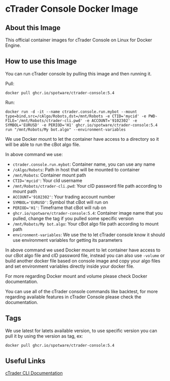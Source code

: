 # cTrader Console Docker Image

## About this Image

This official container images for cTrader Console on Linux for Docker Engine.

## How to use this Image

You can run cTrader console by pulling this image and then running it.

Pull:

```
docker pull ghcr.io/spotware/ctrader-console:5.4
```

Run:

```
docker run -d -it --name ctrader.console.run.mybot --mount type=bind,src=/cAlgo/Robots,dst=/mnt/Robots -e CTID='mycid' -e PWD-FILE='/mnt/Robots/ctrader-cli.pwd' -e ACCOUNT='9102302' -e SYMBOL='EURUSD' -e PERIOD='H1' ghcr.io/spotware/ctrader-console:5.4 run "/mnt/Robots/My bot.algo" --environment-variables
```

We use Docker mount to let the container have access to a directory so it will be able to run the cBot algo file.

In above command we use:

* `ctrader.console.run.mybot`: Container name, you can use any name
* `/cAlgo/Robots`: Path in host that will be mounted to container
* `/mnt/Robots`: Container mount path
* `CTID='mycid'`: Your cId username
* `/mnt/Robots/ctrader-cli.pwd`: Your cID password file path according to mount path
* `ACCOUNT='9102302'`: Your trading account number
* `SYMBOL='EURUSD'`: Symbol that cBot will run on
* `PERIOD='H1'`: Timeframe that cBot will rub on
* `ghcr.io/spotware/ctrader-console:5.4`: Container image name that you pulled, change the tag if you pulled some specific version
* `/mnt/Robots/My bot.algo`: Your cBot algo file path according to mount path
* `environment-variables`: We use the to let cTrader console know it should use environment variables for getting its parameters

In above command we used Docker mount to let container have access to our cBot algo file and cID password file, instead you can also use `-volume` or build another docker file based on console image and copy your algo files and set environment variables directly inside your docker file.

For more regarding Docker mount and volume please check Docker documentation.

You can use all of the cTrader console commands like backtest, for more regarding available features in cTrader Console please check the documentation.

## Tags

We use latest for latets available version, to use specific version you can pull it by using the version as tag, ex:

```
docker pull ghcr.io/spotware/ctrader-console:5.4
```

## Useful Links

[cTrader CLI Documentation](https://help.ctrader.com/ctrader-algo/ctrader-cli/)

